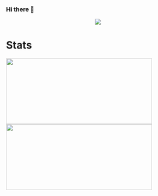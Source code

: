 ### Hi there 👋

<div align="center">
  <a href="https://discord.com/users/495901098926669825" >
    <img src="https://lanyard-profile-readme.vercel.app/api/495901098926669825"  />
  </a>
</div>

<h1>Stats</h1>
<a href="https://github.com/N0chteil">
    <img src="https://github-readme-stats.vercel.app/api?username=n0chteil&show_icons=true&include_all_commits=true&count_private=true&theme=dracula" height="180em" width="400em">
    <img src="https://github-readme-stats.vercel.app/api/top-langs/?username=n0chteil&langs_count=10&theme=dracula&layout=compact" height="180em" width="400em">
</a>

<!--
**N0chteil/N0chteil** is a ✨ _special_ ✨ repository because its `README.md` (this file) appears on your GitHub profile.

Here are some ideas to get you started:

- 🔭 I’m currently working on ...
- 🌱 I’m currently learning ...
- 👯 I’m looking to collaborate on ...
- 🤔 I’m looking for help with ...
- 💬 Ask me about ...
- 📫 How to reach me: ...
- 😄 Pronouns: ...
- ⚡ Fun fact: ...
-->
